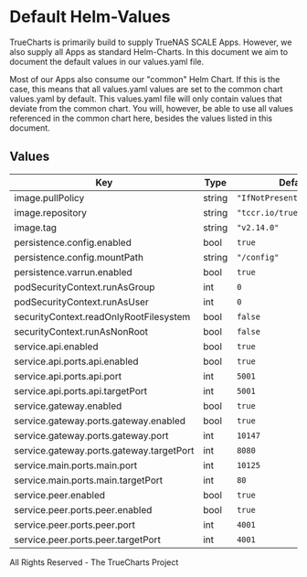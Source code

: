 # Default Helm-Values

TrueCharts is primarily build to supply TrueNAS SCALE Apps.
However, we also supply all Apps as standard Helm-Charts. In this document we aim to document the default values in our values.yaml file.

Most of our Apps also consume our "common" Helm Chart.
If this is the case, this means that all values.yaml values are set to the common chart values.yaml by default. This values.yaml file will only contain values that deviate from the common chart.
You will, however, be able to use all values referenced in the common chart here, besides the values listed in this document.

## Values

| Key | Type | Default | Description |
|-----|------|---------|-------------|
| image.pullPolicy | string | `"IfNotPresent"` |  |
| image.repository | string | `"tccr.io/truecharts/ipfs"` |  |
| image.tag | string | `"v2.14.0"` |  |
| persistence.config.enabled | bool | `true` |  |
| persistence.config.mountPath | string | `"/config"` |  |
| persistence.varrun.enabled | bool | `true` |  |
| podSecurityContext.runAsGroup | int | `0` |  |
| podSecurityContext.runAsUser | int | `0` |  |
| securityContext.readOnlyRootFilesystem | bool | `false` |  |
| securityContext.runAsNonRoot | bool | `false` |  |
| service.api.enabled | bool | `true` |  |
| service.api.ports.api.enabled | bool | `true` |  |
| service.api.ports.api.port | int | `5001` |  |
| service.api.ports.api.targetPort | int | `5001` |  |
| service.gateway.enabled | bool | `true` |  |
| service.gateway.ports.gateway.enabled | bool | `true` |  |
| service.gateway.ports.gateway.port | int | `10147` |  |
| service.gateway.ports.gateway.targetPort | int | `8080` |  |
| service.main.ports.main.port | int | `10125` |  |
| service.main.ports.main.targetPort | int | `80` |  |
| service.peer.enabled | bool | `true` |  |
| service.peer.ports.peer.enabled | bool | `true` |  |
| service.peer.ports.peer.port | int | `4001` |  |
| service.peer.ports.peer.targetPort | int | `4001` |  |

All Rights Reserved - The TrueCharts Project
